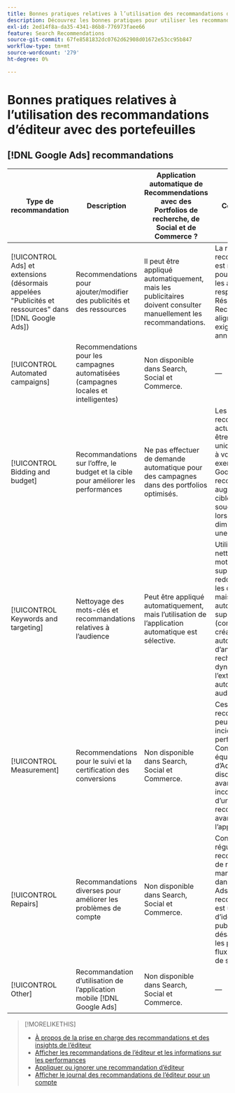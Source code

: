 ```yaml
---
title: Bonnes pratiques relatives à l’utilisation des recommandations d’éditeur avec des portefeuilles
description: Découvrez les bonnes pratiques pour utiliser les recommandations  [!DNL Google Ads] avec vos portefeuilles Search, Social et Commerce.
exl-id: 2ed14f8a-da35-4341-86b8-776973faee66
feature: Search Recommendations
source-git-commit: 67fe8581832dc0762d62908d01672e53cc95b847
workflow-type: tm+mt
source-wordcount: '279'
ht-degree: 0%

---
```


# Bonnes pratiques relatives à l’utilisation des recommandations d’éditeur avec des portefeuilles

<!-- Add info for MS once we have it ..." 

*[!DNL Google Ads] and [!DNL Microsoft Advertising] accounts*
 
-->

## [!DNL Google Ads] recommandations

| Type de recommandation | Description | Application automatique de Recommendations avec des Portfolios de recherche, de Social et de Commerce ? | Commentaires |
|--- |--- |--- |--- |
| [!UICONTROL Ads] et extensions (désormais appelées &quot;Publicités et ressources&quot; dans [!DNL Google Ads]) | Recommendations pour ajouter/modifier des publicités et des ressources | Il peut être appliqué automatiquement, mais les publicitaires doivent consulter manuellement les recommandations. | La révision des recommandations est nécessaire pour s’assurer que les annonces responsives sur le Réseau de Recherche sont alignées sur les exigences des annonceurs. |
| [!UICONTROL Automated campaigns] | Recommendations pour les campagnes automatisées (campagnes locales et intelligentes) | Non disponible dans Search, Social et Commerce. | — |
| [!UICONTROL Bidding and budget] | Recommandations sur l’offre, le budget et la cible pour améliorer les performances | Ne pas effectuer de demande automatique pour des campagnes dans des portfolios optimisés. | Les recommandations actuelles peuvent être unidimensionnelles à vos fins. Par exemple, [!DNL Google Ads] recommande une augmentation de la cible CPA, sans souci de budget, lorsque les clics diminuent pour une campagne. |
| [!UICONTROL Keywords and targeting] | Nettoyage des mots-clés et recommandations relatives à l’audience | Peut être appliqué automatiquement, mais l’utilisation de l’application automatique est sélective. | Utilisez le nettoyage des mots-clés et la suppression des redondances entre les campagnes, mais évitez toute automatisation supplémentaire (comme la création automatique d’annonces de recherche dynamique ou l’extension automatique des audiences). |
| [!UICONTROL Measurement] | Recommendations pour le suivi et la certification des conversions | Non disponible dans Search, Social et Commerce. | Ces recommandations peuvent avoir une incidence sur les performances. Consultez votre équipe de compte d’Adobe pour discuter des avantages et des inconvénients d’une recommandation avant de l’appliquer. |
| [!UICONTROL Repairs] | Recommandations diverses pour améliorer les problèmes de compte | Non disponible dans Search, Social et Commerce. | Consultez régulièrement les recommandations de réparation manuellement dans [!DNL Google Ads]. Ce type de recommandation est un bon moyen d’identifier les publicités désapprouvées, les problèmes de flux, les problèmes de suivi, etc. |
| [!UICONTROL Other] | Recommandation d’utilisation de l’application mobile [!DNL Google Ads] | Non disponible dans Search, Social et Commerce. | — |

>[!MORELIKETHIS]
>
>* [ À propos de la prise en charge des recommandations et des insights de l’éditeur ](recommendation-support.md)
>* [ Afficher les recommandations de l’éditeur et les informations sur les performances](recommendation-view.md)
>* [Appliquer ou ignorer une recommandation d’éditeur](recommendation-apply-dismiss.md)
>* [Afficher le journal des recommandations de l’éditeur pour un compte](recommendation-view-log.md)
